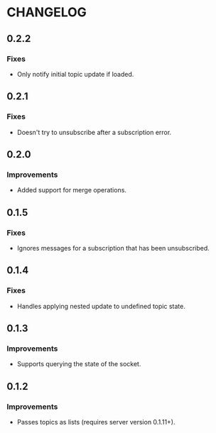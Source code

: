 # CHANGELOG


## 0.2.2

### Fixes

- Only notify initial topic update if loaded.

## 0.2.1

### Fixes

- Doesn't try to unsubscribe after a subscription error.

## 0.2.0

### Improvements

- Added support for merge operations.

## 0.1.5

### Fixes

- Ignores messages for a subscription that has been unsubscribed.

## 0.1.4

### Fixes

- Handles applying nested update to undefined topic state.

## 0.1.3

### Improvements

- Supports querying the state of the socket.

## 0.1.2

### Improvements

- Passes topics as lists (requires server version 0.1.11+).
